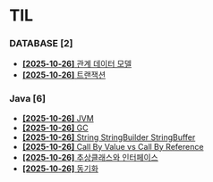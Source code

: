 # TIL
 
### DATABASE [2]
- [**[2025-10-26]**  관계 데이터 모델](https://github.com/A-lass/TIL/blob/main/DATABASE/관계_데이터_모델.md)
- [**[2025-10-26]**  트랜잭션](https://github.com/A-lass/TIL/blob/main/DATABASE/트랜잭션.md)
### Java [6]
- [**[2025-10-26]**  JVM](https://github.com/A-lass/TIL/blob/main/Java/JVM.md)
- [**[2025-10-26]**  GC](https://github.com/A-lass/TIL/blob/main/Java/GC.md)
- [**[2025-10-26]**  String StringBuilder StringBuffer](https://github.com/A-lass/TIL/blob/main/Java/String_StringBuilder_StringBuffer.md)
- [**[2025-10-26]**  Call By Value vs Call By Reference](https://github.com/A-lass/TIL/blob/main/Java/Call_By_Value_vs_Call_By_Reference.md)
- [**[2025-10-26]**  추상클래스와 인터페이스](https://github.com/A-lass/TIL/blob/main/Java/추상클래스와_인터페이스.md)
- [**[2025-10-26]**  동기화](https://github.com/A-lass/TIL/blob/main/Java/동기화.md)
